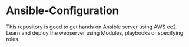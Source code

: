 # Ansible-Configuration
This repository is good to get hands on Ansible server using AWS ec2. Learn and deploy the webserver using Modules, playbooks or specifying roles.
